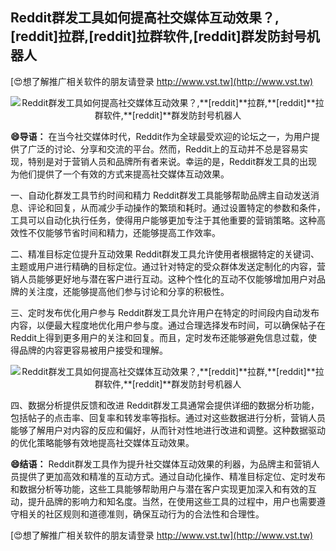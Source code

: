 ## **Reddit群发工具如何提高社交媒体互动效果？,**[reddit]**拉群,**[reddit]**拉群软件,**[reddit]**群发防封号机器人**

[😍想了解推广相关软件的朋友请登录 http://www.vst.tw](http://www.vst.tw)

 <center><img src="https://vst.tw/MP4/tuiguang/png/8.png" alt="Reddit群发工具如何提高社交媒体互动效果？,**[reddit]**拉群,**[reddit]**拉群软件,**[reddit]**群发防封号机器人"></center>

**😄导语：**
在当今社交媒体时代，Reddit作为全球最受欢迎的论坛之一，为用户提供了广泛的讨论、分享和交流的平台。然而，Reddit上的互动并不总是容易实现，特别是对于营销人员和品牌所有者来说。幸运的是，Reddit群发工具的出现为他们提供了一个有效的方式来提高社交媒体互动效果。

一、自动化群发工具节约时间和精力
Reddit群发工具能够帮助品牌主自动发送消息、评论和回复，从而减少手动操作的繁琐和耗时。通过设置特定的参数和条件，工具可以自动化执行任务，使得用户能够更加专注于其他重要的营销策略。这种高效性不仅能够节省时间和精力，还能够提高工作效率。

二、精准目标定位提升互动效果
Reddit群发工具允许使用者根据特定的关键词、主题或用户进行精确的目标定位。通过针对特定的受众群体发送定制化的内容，营销人员能够更好地与潜在客户进行互动。这种个性化的互动不仅能够增加用户对品牌的关注度，还能够提高他们参与讨论和分享的积极性。

三、定时发布优化用户参与
Reddit群发工具允许用户在特定的时间段内自动发布内容，以便最大程度地优化用户参与度。通过合理选择发布时间，可以确保帖子在Reddit上得到更多用户的关注和回复。而且，定时发布还能够避免信息过载，使得品牌的内容更容易被用户接受和理解。

 <center><img src="https://vst.tw/MP4/tuiguang/png/3.png" alt="Reddit群发工具如何提高社交媒体互动效果？,**[reddit]**拉群,**[reddit]**拉群软件,**[reddit]**群发防封号机器人"></center>

四、数据分析提供反馈和改进
Reddit群发工具通常会提供详细的数据分析功能，包括帖子的点击率、回复率和转发率等指标。通过对这些数据进行分析，营销人员能够了解用户对内容的反应和偏好，从而针对性地进行改进和调整。这种数据驱动的优化策略能够有效地提高社交媒体互动效果。

**😄结语：**
Reddit群发工具作为提升社交媒体互动效果的利器，为品牌主和营销人员提供了更加高效和精准的互动方式。通过自动化操作、精准目标定位、定时发布和数据分析等功能，这些工具能够帮助用户与潜在客户实现更加深入和有效的互动，提升品牌的影响力和知名度。当然，在使用这些工具的过程中，用户也需要遵守相关的社区规则和道德准则，确保互动行为的合法性和合理性。

[😍想了解推广相关软件的朋友请登录 http://www.vst.tw](http://www.vst.tw)



